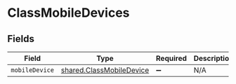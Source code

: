 # ClassMobileDevices


## Fields

| Field                                                                       | Type                                                                        | Required                                                                    | Description                                                                 |
| --------------------------------------------------------------------------- | --------------------------------------------------------------------------- | --------------------------------------------------------------------------- | --------------------------------------------------------------------------- |
| `mobileDevice`                                                              | [shared.ClassMobileDevice](../../../sdk/models/shared/classmobiledevice.md) | :heavy_minus_sign:                                                          | N/A                                                                         |